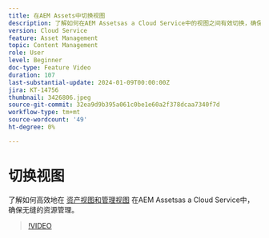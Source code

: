 ```yaml
---
title: 在AEM Assets中切换视图
description: 了解如何在AEM Assetsas a Cloud Service中的视图之间有效切换，确保无缝的资源管理。
version: Cloud Service
feature: Asset Management
topic: Content Management
role: User
level: Beginner
doc-type: Feature Video
duration: 107
last-substantial-update: 2024-01-09T00:00:00Z
jira: KT-14756
thumbnail: 3426806.jpeg
source-git-commit: 32ea9d9b395a061c0be1e60a2f378dcaa7340f7d
workflow-type: tm+mt
source-wordcount: '49'
ht-degree: 0%

---
```



# 切换视图

了解如何高效地在 [资产视图和管理视图](https://experienceleague.adobe.com/docs/experience-manager-cloud-service/content/assets/overview.html#persona-based-experiences) 在AEM Assetsas a Cloud Service中，确保无缝的资源管理。

>[!VIDEO](https://video.tv.adobe.com/v/3426806/?learn=on)
